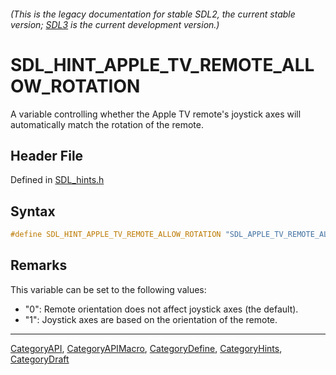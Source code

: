 ###### (This is the legacy documentation for stable SDL2, the current stable version; [SDL3](https://wiki.libsdl.org/SDL3/) is the current development version.)
# SDL_HINT_APPLE_TV_REMOTE_ALLOW_ROTATION

A variable controlling whether the Apple TV remote's joystick axes will automatically match the rotation of the remote.

## Header File

Defined in [SDL_hints.h](https://github.com/libsdl-org/SDL/blob/SDL2/include/SDL_hints.h)

## Syntax

```c
#define SDL_HINT_APPLE_TV_REMOTE_ALLOW_ROTATION "SDL_APPLE_TV_REMOTE_ALLOW_ROTATION"
```

## Remarks

This variable can be set to the following values:

- "0": Remote orientation does not affect joystick axes (the default).
- "1": Joystick axes are based on the orientation of the remote.

----
[CategoryAPI](CategoryAPI), [CategoryAPIMacro](CategoryAPIMacro), [CategoryDefine](CategoryDefine), [CategoryHints](CategoryHints), [CategoryDraft](CategoryDraft)
<!-- #See the Style Guide for instructions on editing the footer. -->


